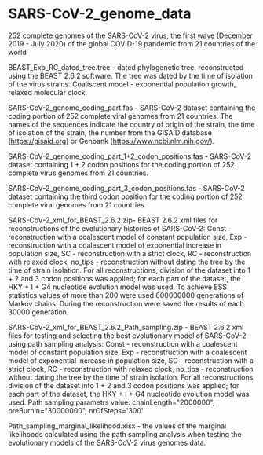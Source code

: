 # SARS-CoV-2_genome_data
252 complete genomes of the SARS-CoV-2 virus, the first wave (December 2019 - July 2020) of the global COVID-19 pandemic from 21 countries of the world

BEAST_Exp_RC_dated_tree.tree - dated phylogenetic tree, reconstructed using the BEAST 2.6.2 software. The tree was dated by the time of isolation of the virus strains. Coaliscent model - exponential population growth, relaxed molecular clock.

SARS-CoV-2_genome_coding_part.fas - SARS-CoV-2 dataset containing the coding portion of 252 complete viral genomes from 21 countries. The names of the sequences indicate the country of origin of the strain, the time of isolation of the strain, the number from the GISAID database (https://gisaid.org) or Genbank (https://www.ncbi.nlm.nih.gov/).

SARS-CoV-2_genome_coding_part_1+2_codon_positions.fas - SARS-CoV-2 dataset containing 1 + 2 codon positions for the coding portion of 252 complete virus genomes from 21 countries.

SARS-CoV-2_genome_coding_part_3_codon_positions.fas - SARS-CoV-2 dataset containing the third codon position for the coding portion of 252 complete viral genomes from 21 countries.

SARS-CoV-2_xml_for_BEAST_2.6.2.zip- BEAST 2.6.2 xml files for reconstructions of the evolutionary histories of SARS-CoV-2: Const - reconstruction with a coalescent model of constant population size, Exp - reconstruction with a coalescent model of exponential increase in population size, SC - reconstruction with a strict clock, RC - reconstruction with relaxed clock, no_tips - reconstruction without dating the tree by the time of strain isolation. For all reconstructions, division of the dataset into 1 + 2 and 3 codon positions was applied; for each part of the dataset, the HKY + I + G4 nucleotide evolution model was used. To achieve ESS statistics values of more than 200 were used 600000000 generations of Markov chains. During the reconstruction were saved the results of each 30000 generation.

SARS-CoV-2_xml_for_BEAST_2.6.2_Path_sampling.zip - BEAST 2.6.2 xml files for testing and selecting the best evolutionary model of SARS-CoV-2 using path sampling analysis: Const - reconstruction with a coalescent model of constant population size, Exp - reconstruction with a coalescent model of exponential increase in population size, SC - reconstruction with a strict clock, RC - reconstruction with relaxed clock, no_tips - reconstruction without dating the tree by the time of strain isolation. For all reconstructions, division of the dataset into 1 + 2 and 3 codon positions was applied; for each part of the dataset, the HKY + I + G4 nucleotide evolution model was used. Path sampling parametrs value: chainLength="2000000", preBurnin="30000000", nrOfSteps='300'

Path_sampling_marginal_likelihood.xlsx - the values of the marginal likelihoods calculated using the path sampling analysis when testing the evolutionary models of the SARS-CoV-2 virus genomes data.
